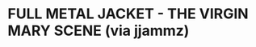 <!--
id: 1030378532
link: http://tumblr.atmos.org/post/1030378532/full-metal-jacket-the-virgin-mary-scene-via
slug: full-metal-jacket-the-virgin-mary-scene-via
date: Sun Aug 29 2010 03:19:52 GMT-0700 (PDT)
publish: 2010-08-029
tags: 
title: FULL METAL JACKET - THE VIRGIN MARY SCENE (via jjammz)
-->


FULL METAL JACKET - THE VIRGIN MARY SCENE (via jjammz)
======================================================



